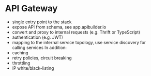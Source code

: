 # API Gateway
  * single entry point to the stack
  * expose API from schema, see app.apibuilder.io
  * convert and proxy to internal requests (e.g. Thrift or TypeScript)
  * authentication (e.g. JWT)
  * mapping to the internal service topology, use service discovery for calling services
  In addition:
  * caching
  * retry policies, circuit breaking
  * throttling
  * IP white/black-listing
